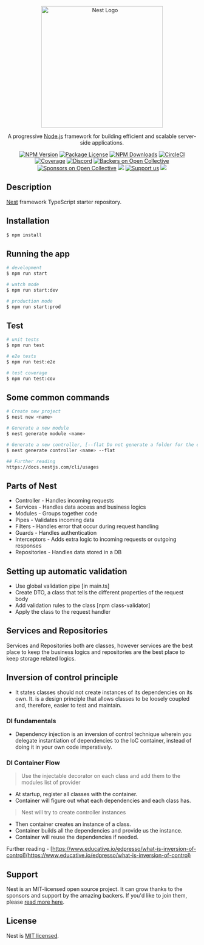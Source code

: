 <p align="center">
  <a href="http://nestjs.com/" target="blank"><img src="https://nestjs.com/img/logo_text.svg" width="320" alt="Nest Logo" /></a>
</p>

[circleci-image]: https://img.shields.io/circleci/build/github/nestjs/nest/master?token=abc123def456
[circleci-url]: https://circleci.com/gh/nestjs/nest

  <p align="center">A progressive <a href="http://nodejs.org" target="_blank">Node.js</a> framework for building efficient and scalable server-side applications.</p>
    <p align="center">
<a href="https://www.npmjs.com/~nestjscore" target="_blank"><img src="https://img.shields.io/npm/v/@nestjs/core.svg" alt="NPM Version" /></a>
<a href="https://www.npmjs.com/~nestjscore" target="_blank"><img src="https://img.shields.io/npm/l/@nestjs/core.svg" alt="Package License" /></a>
<a href="https://www.npmjs.com/~nestjscore" target="_blank"><img src="https://img.shields.io/npm/dm/@nestjs/common.svg" alt="NPM Downloads" /></a>
<a href="https://circleci.com/gh/nestjs/nest" target="_blank"><img src="https://img.shields.io/circleci/build/github/nestjs/nest/master" alt="CircleCI" /></a>
<a href="https://coveralls.io/github/nestjs/nest?branch=master" target="_blank"><img src="https://coveralls.io/repos/github/nestjs/nest/badge.svg?branch=master#9" alt="Coverage" /></a>
<a href="https://discord.gg/G7Qnnhy" target="_blank"><img src="https://img.shields.io/badge/discord-online-brightgreen.svg" alt="Discord"/></a>
<a href="https://opencollective.com/nest#backer" target="_blank"><img src="https://opencollective.com/nest/backers/badge.svg" alt="Backers on Open Collective" /></a>
<a href="https://opencollective.com/nest#sponsor" target="_blank"><img src="https://opencollective.com/nest/sponsors/badge.svg" alt="Sponsors on Open Collective" /></a>
  <a href="https://paypal.me/kamilmysliwiec" target="_blank"><img src="https://img.shields.io/badge/Donate-PayPal-ff3f59.svg"/></a>
    <a href="https://opencollective.com/nest#sponsor"  target="_blank"><img src="https://img.shields.io/badge/Support%20us-Open%20Collective-41B883.svg" alt="Support us"></a>
  <a href="https://twitter.com/nestframework" target="_blank"><img src="https://img.shields.io/twitter/follow/nestframework.svg?style=social&label=Follow"></a>
</p>
  <!--[![Backers on Open Collective](https://opencollective.com/nest/backers/badge.svg)](https://opencollective.com/nest#backer)
  [![Sponsors on Open Collective](https://opencollective.com/nest/sponsors/badge.svg)](https://opencollective.com/nest#sponsor)-->

## Description

[Nest](https://github.com/nestjs/nest) framework TypeScript starter repository.

## Installation

```bash
$ npm install
```

## Running the app

```bash
# development
$ npm run start

# watch mode
$ npm run start:dev

# production mode
$ npm run start:prod
```

## Test

```bash
# unit tests
$ npm run test

# e2e tests
$ npm run test:e2e

# test coverage
$ npm run test:cov
```

## Some common commands

```bash
# Create new project
$ nest new <name>

# Generate a new module
$ nest generate module <name>

# Generate a new controller, [--flat Do not generate a folder for the element].
$ nest generate controller <name> --flat

## Further reading
https://docs.nestjs.com/cli/usages
```

## Parts of Nest

- Controller - Handles incoming requests
- Services - Handles data access and business logics
- Modules - Groups together code
- Pipes - Validates incoming data
- Filters - Handles error that occur during request handling
- Guards -  Handles authentication
- Interceptors - Adds extra logic to incoming requests or outgoing responses
- Repositories - Handles data stored in a DB

## Setting up automatic validation

- Use global validation pipe [in main.ts]
- Create DTO, a class that tells the different properties of the request body
- Add validation rules to the class [npm class-validator]
- Apply the class to the request handler

## Services and Repositories

Services and Repositories both are classes, however services are the best place to keep the business logics and repositories are the best place to keep storage related logics.

## Inversion of control principle

- It states classes should not create instances of its dependencies on its own. It. is a design principle that allows classes to be loosely coupled and, therefore, easier to test and maintain.

### DI fundamentals

- Dependency injection is an inversion of control technique wherein you delegate instantiation of dependencies to the IoC container, instead of doing it in your own code imperatively.

### DI Container Flow
> Use the injectable decorator on each class and add them to the modules list of provider
 - At startup, register all classes with the container.
 - Container will figure out what each dependencies and each class has.
> Nest will try to create controller instances 
 - Then container creates an instance of a class.
 - Container builds all the dependencies and provide us the instance.
 - Container will reuse the dependencies if needed.

Further reading - [https://www.educative.io/edpresso/what-is-inversion-of-control](https://www.educative.io/edpresso/what-is-inversion-of-control)


## Support

Nest is an MIT-licensed open source project. It can grow thanks to the sponsors and support by the amazing backers. If you'd like to join them, please [read more here](https://docs.nestjs.com/support).

## License

Nest is [MIT licensed](LICENSE).
